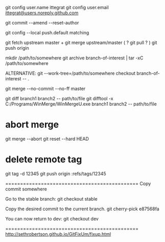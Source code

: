 git config user.name ittegrat
git config user.email ittegrat@users.noreply.github.com

git commit --amend --reset-author

git config --local push.default matching

git fetch upstream master + git merge upstream/master ( ? git pull ? )
git push origin

mkdir /path/to/somewhere
git archive branch-of-interest | tar -xC /path/to/somewhere

ALTERNATIVE:
 git --work-tree=/path/to/somewhere checkout branch-of-interest -- .

git merge --no-commit --no-ff master

git diff branch1 branch2 -- path/to/file
git difftool -x C:/Programs/WinMerge/WinMergeU.exe branch1 branch2 -- path/to/file

# abort merge
git merge --abort
git reset --hard HEAD

# delete remote tag
git tag -d 12345
git push origin :refs/tags/12345

=============================================
Copy commit somewhere

Go to the stable branch:
git checkout stable

Copy the desired commit to the current branch.
git cherry-pick e87568fa

You can now return to dev:
git checkout dev

=============================================
http://sethrobertson.github.io/GitFixUm/fixup.html
